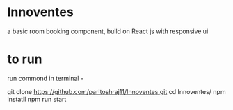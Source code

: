 # Innoventes

a basic room booking component, build on React js with responsive ui

# to run

run commond in terminal -

git clone https://github.com/paritoshraj11/Innoventes.git
cd Innoventes/
npm instatll
npm run start
